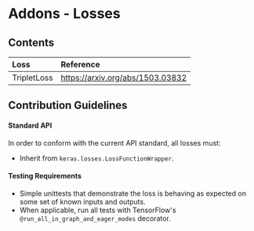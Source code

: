 # Addons - Losses

## Contents
| Loss  | Reference                                              |
|:----------------------- |:-------------------------------------|
| TripletLoss | https://arxiv.org/abs/1503.03832 |


## Contribution Guidelines
#### Standard API
In order to conform with the current API standard, all losses
must:
 * Inherit from `keras.losses.LossFunctionWrapper`.

#### Testing Requirements
 * Simple unittests that demonstrate the loss is behaving as expected on
 some set of known inputs and outputs.
 * When applicable, run all tests with TensorFlow's
 `@run_all_in_graph_and_eager_modes` decorator.